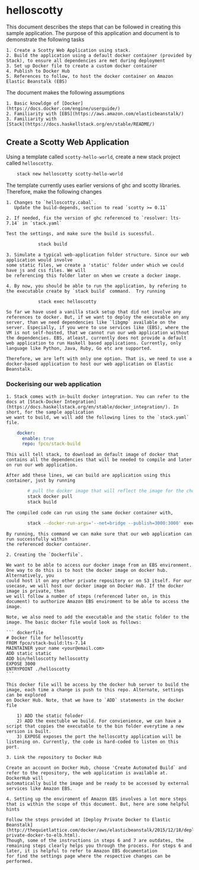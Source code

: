 # helloscotty

This document describes the steps that can be followed in creating this sample application. The purpose of this application and document
is to demonstrate the following tasks

    1. Create a Scotty Web Application using stack.
    2. Build the application using a default docker container (provided by Stack), to ensure all dependencies are met during deployment
    3. Set up Docker file to create a custom docker container
    4. Publish to Docker Hub
    5. References to follow, to host the docker container on Amazon Elastic Beanstalk (EBS)

The document makes the following assumptions

    1. Basic knowldge of [Docker](https://docs.docker.com/engine/userguide/)
    2. Familiarity with [EBS](https://aws.amazon.com/elasticbeanstalk/)
    3. Familiarity with [Stack[(https://docs.haskellstack.org/en/stable/README/)

## Create a Scotty Web Application

Using a template called `scotty-hello-world`, create a new stack project called `helloscotty`.

``` bash
    stack new helloscotty scotty-hello-world
```

The template currently uses earlier versions of ghc and scotty libraries. Therefore, make the following
changes

    1. Changes to `helloscotty.cabal`.
       Update the build-depends, section to read `scotty >= 0.11`

    2. If needed, fix the version of ghc referenced to `resolver: lts-7.14` in `stack.yaml`

    Test the settings, and make sure the build is sucessful.

``` bash
            stack build
```

    3. Simulate a typical web-application folder structure. Since our web application would involve
    some static files, we create a 'static' folder under which we could have js and css files. We will
    be referencing this folder later on when we create a docker image.

    4. By now, you should be able to run the application, by refering to the executable create by `stack build` command.  Try running

``` bash
            stack exec helloscotty
```

    So far we have used a vanilla stack setup that did not involve any references to docker. But, if we want to deploy the executable on any server, than we need dependencies like `libgmp` available on the server. Especially, if you were to use services like (EBS), where the VM is not self-hosted, that we cannot run our web application without the dependencies. EBS, atleast, currently does not provide a default web application to run Haskell based applications. Currently, only language like Python, Java, Ruby, Go etc are supported.

    Therefore, we are left with only one option. That is, we need to use a docker-based application to host our web application on Elastic Beanstalk.

### Dockerising our web application

    1. Stack comes with in-built docker integration. You can refer to the docs at [Stack-Docker Integration](https://docs.haskellstack.org/en/stable/docker_integration/). In short, for the sample application
    we want to build, we will add the following lines to the `stack.yaml` file.

``` yaml
    docker:
      enable: true
      repo: fpco/stack-build
```

    This will tell stack, to download an default image of docker that contains all the dependencies that will be needed to compile and later on run our web application.

    After add these lines, we can build are application using this container, just by running

``` bash
        # pull the docker image that will reflect the image for the chosen lts. In our case that will be 7.14
        stack docker pull
        stack build
```

    The compiled code can run using the same docker container with,

``` bash
        stack --docker-run-args='--net=bridge --publish=3000:3000' exec helloscotty
```

    By running, this command we can make sure that our web application can run successfully within
    the referenced docker container.

    2. Creating the `Dockerfile`.

    We want to be able to access our docker image from an EBS environment. One way to do this is to host the docker image on docker hub. Alternatively, you
    could host it on any other private repository or on S3 itself. For our usecase, we will host our docker image on Docker Hub. If the docker image is private, then
    we will follow a number of steps (referenced later on, in this document) to authorize Amazon EBS enviroment to be able to access the image.

    Note, we also need to add the executable and the static folder to the image. The basic docker file would look as follows:

    ``` dockerfile
    # Docker file for helloscotty
    FROM fpco/stack-build:lts-7.14
    MAINTAINER your name <your@email.com>
    ADD static static
    ADD bin/helloscotty helloscotty
    EXPOSE 3000
    ENTRYPOINT ./helloscotty
    ```

    This docker file will be access by the docker hub server to build the image, each time a change is push to this repo. Alternate, settings can be explored
    on Docker Hub. Note, that we have to `ADD` statements in the docker file

        1) ADD the static foloder
        2) ADD the exectuble we build. For convienience, we can have a script that copies the executable to the bin folder everytime a new version is built.
        3) EXPOSE exposes the port the helloscotty application will be listening on. Currently, the code is hard-coded to listen on this port.

    3. Link the repository to Docker Hub

    Create an account on Docker Hub, choose 'Create Automated Build` and refer to the repository, the web application is available at. DockerHub will
    automatically build the image and be ready to be accessed by external services like Amazon EBS.

    4. Setting up the enviroment of Amazon EBS involves a lot more steps that is within the scope of this document. But, here are some helpful hints

    Follow the steps provided at [Deploy Private Docker to Elastic Beanstalk](http://thequietlattice.com/docker/aws/elasticbeanstalk/2015/12/18/deploy-private-docker-to-elb.html).
    Though, some of the instructions in steps 6 and 7 are outdates, the remaining steps clearly helps you through the process. For steps 6 and later, it is helpful to refer to Amazon EBS documentation
    for find the settings page where the respective changes can be performed.

